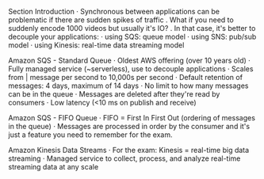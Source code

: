 Section Introduction
· Synchronous between applications can be problematic if there are
sudden spikes of traffic
. What if you need to suddenly encode 1000 videos but usually it's IO?
. In that case, it's better to decouple your applications:
· using SQS: queue model
· using SNS: pub/sub model
· using Kinesis: real-time data streaming model

Amazon SQS - Standard Queue
· Oldest AWS offering (over 10 years old)
· Fully managed service (~serverless), use to decouple applications
· Scales from | message per second to 10,000s per second
· Default retention of messages: 4 days, maximum of 14 days
· No limit to how many messages can be in the queue
· Messages are deleted after they're read by consumers
· Low latency (<10 ms on publish and receive)

Amazon SQS - FIFO Queue
· FIFO = First In First Out (ordering of messages in the queue)
· Messages are processed in order by the consumer
and it's just a feature you need to remember for the exam.

Amazon Kinesis Data Streams
· For the exam: Kinesis = real-time big data streaming
· Managed service to collect, process, and analyze real-time streaming
data at any scale



